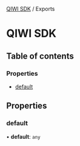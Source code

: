 [QIWI SDK](README.md) / Exports

# QIWI SDK

## Table of contents

### Properties

- [default](modules.md#default)

## Properties

### default

• **default**: `any`
